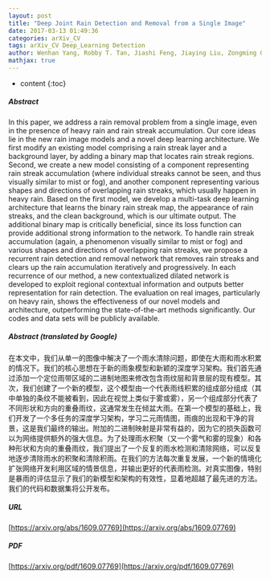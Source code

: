 ```yaml
---
layout: post
title: "Deep Joint Rain Detection and Removal from a Single Image"
date: 2017-03-13 01:49:36
categories: arXiv_CV
tags: arXiv_CV Deep_Learning Detection
author: Wenhan Yang, Robby T. Tan, Jiashi Feng, Jiaying Liu, Zongming Guo, Shuicheng Yan
mathjax: true
---
```


* content
{:toc}

##### Abstract
In this paper, we address a rain removal problem from a single image, even in the presence of heavy rain and rain streak accumulation. Our core ideas lie in the new rain image models and a novel deep learning architecture. We first modify an existing model comprising a rain streak layer and a background layer, by adding a binary map that locates rain streak regions. Second, we create a new model consisting of a component representing rain streak accumulation (where individual streaks cannot be seen, and thus visually similar to mist or fog), and another component representing various shapes and directions of overlapping rain streaks, which usually happen in heavy rain. Based on the first model, we develop a multi-task deep learning architecture that learns the binary rain streak map, the appearance of rain streaks, and the clean background, which is our ultimate output. The additional binary map is critically beneficial, since its loss function can provide additional strong information to the network. To handle rain streak accumulation (again, a phenomenon visually similar to mist or fog) and various shapes and directions of overlapping rain streaks, we propose a recurrent rain detection and removal network that removes rain streaks and clears up the rain accumulation iteratively and progressively. In each recurrence of our method, a new contextualized dilated network is developed to exploit regional contextual information and outputs better representation for rain detection. The evaluation on real images, particularly on heavy rain, shows the effectiveness of our novel models and architecture, outperforming the state-of-the-art methods significantly. Our codes and data sets will be publicly available.

##### Abstract (translated by Google)
在本文中，我们从单一的图像中解决了一个雨水清除问题，即使在大雨和雨水积累的情况下。我们的核心思想在于新的雨象模型和新颖的深度学习架构。我们首先通过添加一个定位雨带区域的二进制地图来修改包含雨纹层和背景层的现有模型。其次，我们创建了一个新的模型，这个模型由一个代表雨线积累的组成部分组成（其中单独的条纹不能被看到，因此在视觉上类似于雾或雾），另一个组成部分代表了不同形状和方向的重叠雨纹，这通常发生在倾盆大雨。在第一个模型的基础上，我们开发了一个多任务的深度学习架构，学习二元雨情图，雨痕的出现和干净的背景，这是我们最终的输出。附加的二进制映射是非常有益的，因为它的损失函数可以为网络提供额外的强大信息。为了处理雨水积聚（又一个雾气和雾的现象）和各种形状和方向的重叠雨纹，我们提出了一个反复的雨水检测和清除网络，可以反复地逐步清除雨水的积聚和清除积雨。在我们的方法每次重复发展，一个新的情境化扩张网络开发利用区域的情景信息，并输出更好的代表雨检测。对真实图像，特别是暴雨的评估显示了我们的新模型和架构的有效性，显着地超越了最先进的方法。我们的代码和数据集将公开发布。

##### URL
[https://arxiv.org/abs/1609.07769](https://arxiv.org/abs/1609.07769)

##### PDF
[https://arxiv.org/pdf/1609.07769](https://arxiv.org/pdf/1609.07769)

